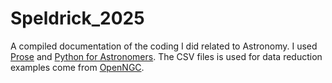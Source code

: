 # Speldrick_2025
A compiled documentation of the coding I did related to Astronomy. I used [Prose](https://prose.readthedocs.io/en/latest/ipynb/fitsmanager.html) and [Python for
Astronomers](https://prappleizer.github.io/). The CSV files is used for data reduction examples come from [OpenNGC](https://github.com/mattiaverga/OpenNGC).
